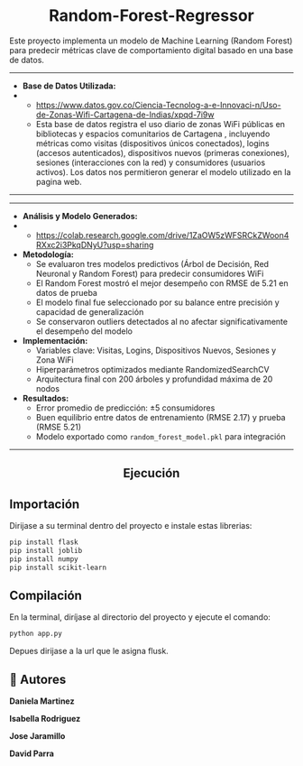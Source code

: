 <h1 align="center">
  Random-Forest-Regressor  
</h1>
Este proyecto implementa un modelo de Machine Learning (Random Forest) para predecir métricas clave de comportamiento digital basado en una base de datos.

* ****
* **Base de Datos Utilizada:**
* * https://www.datos.gov.co/Ciencia-Tecnolog-a-e-Innovaci-n/Uso-de-Zonas-Wifi-Cartagena-de-Indias/xpqd-7i9w
  * Esta base de datos registra el uso diario de zonas WiFi públicas en bibliotecas y espacios comunitarios de Cartagena , incluyendo métricas como visitas (dispositivos únicos conectados), logins (accesos autenticados), dispositivos nuevos (primeras conexiones), sesiones (interacciones con la red) y consumidores (usuarios activos). Los datos nos permitieron generar el modelo utilizado en la pagina web.

* ****
* ****
* **Análisis y Modelo Generados:**
* * https://colab.research.google.com/drive/1ZaOW5zWFSRCkZWoon4RXxc2i3PkqDNyU?usp=sharing
* **Metodología:**
  * Se evaluaron tres modelos predictivos (Árbol de Decisión, Red Neuronal y Random Forest) para predecir consumidores WiFi
  * El Random Forest mostró el mejor desempeño con RMSE de 5.21 en datos de prueba
  * El modelo final fue seleccionado por su balance entre precisión y capacidad de generalización
  * Se conservaron outliers detectados al no afectar significativamente el desempeño del modelo
* **Implementación:**
  * Variables clave: Visitas, Logins, Dispositivos Nuevos, Sesiones y Zona WiFi
  * Hiperparámetros optimizados mediante RandomizedSearchCV
  * Arquitectura final con 200 árboles y profundidad máxima de 20 nodos
* **Resultados:**
  * Error promedio de predicción: ±5 consumidores
  * Buen equilibrio entre datos de entrenamiento (RMSE 2.17) y prueba (RMSE 5.21)
  * Modelo exportado como `random_forest_model.pkl` para integración
* ****

<h2 align="center">
  Ejecución
</h2>

## Importación
Dirijase a su terminal dentro del proyecto e instale estas librerias:
```bash
pip install flask
pip install joblib
pip install numpy
pip install scikit-learn
```

## Compilación
En la terminal, diríjase al directorio del proyecto y ejecute el comando:
```bash
python app.py
```
Depues dirijase a la url que le asigna flusk.


## :man: Autores
**Daniela Martinez**

**Isabella Rodriguez**

**Jose Jaramillo**

**David Parra**

